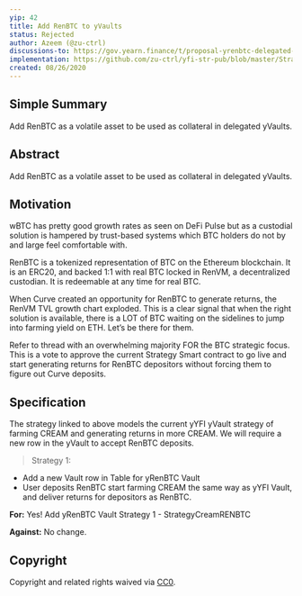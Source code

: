 ```yaml
---
yip: 42
title: Add RenBTC to yVaults
status: Rejected
author: Azeem (@zu-ctrl)
discussions-to: https://gov.yearn.finance/t/proposal-yrenbtc-delegated-vault/3470
implementation: https://github.com/zu-ctrl/yfi-str-pub/blob/master/StrategyCreamRENBTC.sol
created: 08/26/2020
---
```

<!--You can leave these HTML comments in your merged SIP and delete the visible duplicate text guides, they will not appear and may be helpful to refer to if you edit it again. This is the suggested template for new SIPs. Note that an SIP number will be assigned by an editor. When opening a pull request to submit your SIP, please use an abbreviated title in the filename, `sip-draft_title_abbrev.md`. The title should be 44 characters or less.-->

## Simple Summary
<!--"If you can't explain it simply, you don't understand it well enough." Simply describe the outcome the proposed changes intends to achieve. This should be non-technical and accessible to a casual community member.-->
Add RenBTC as a volatile asset to be used as collateral in delegated yVaults.

## Abstract
<!--A short (~200 word) description of the proposed change, the abstract should clearly describe the proposed change. This is what *will* be done if the SIP is implemented, not *why* it should be done or *how* it will be done. If the SIP proposes deploying a new contract, write, "we propose to deploy a new contract that will do x".-->

Add RenBTC as a volatile asset to be used as collateral in delegated yVaults.

## Motivation
<!--This is the problem statement. This is the *why* of the SIP. It should clearly explain *why* the current state of the protocol is inadequate.  It is critical that you explain *why* the change is needed, if the SIP proposes changing how something is calculated, you must address *why* the current calculation is innaccurate or wrong. This is not the place to describe how the SIP will address the issue!-->
wBTC has pretty good growth rates as seen on DeFi Pulse but as a custodial solution is hampered by trust-based systems which BTC holders do not by and large feel comfortable with.

RenBTC is a tokenized representation of BTC on the Ethereum blockchain. It is an ERC20, and backed 1:1 with real BTC locked in RenVM, a decentralized custodian. It is redeemable at any time for real BTC.

When Curve created an opportunity for RenBTC to generate returns, the RenVM TVL growth chart exploded. This is a clear signal that when the right solution is available, there is a LOT of BTC waiting on the sidelines to jump into farming yield on ETH. Let’s be there for them.

Refer to thread with an overwhelming majority FOR the BTC strategic focus. This is a vote to approve the current Strategy Smart contract to go live and start generating returns for RenBTC depositors without forcing them to figure out Curve deposits. 

## Specification
<!--The specification should describe the syntax and semantics of any new feature, there are five sections-->
The strategy linked to above models the current yYFI yVault strategy of farming CREAM and generating returns in more CREAM. We will require a new row in the yVault to accept RenBTC deposits. 

> Strategy 1:
* Add a new Vault row in Table for yRenBTC Vault
* User deposits RenBTC start farming CREAM the same way as yYFI Vault, and deliver returns for depositors as RenBTC.

**For:** Yes! Add yRenBTC Vault Strategy 1 - StrategyCreamRENBTC

**Against:** No change.

## Copyright
Copyright and related rights waived via [CC0](https://creativecommons.org/publicdomain/zero/1.0/).

